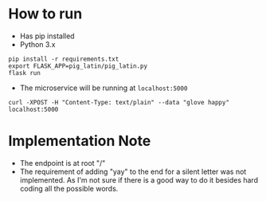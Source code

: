# How to run
- Has pip installed
- Python 3.x

```
pip install -r requirements.txt
export FLASK_APP=pig_latin/pig_latin.py
flask run
```

- The microservice will be running at `localhost:5000`

```curl -XPOST -H "Content-Type: text/plain" --data "glove happy" localhost:5000```

# Implementation Note
- The endpoint is at root "/"
- The requirement of adding "yay" to the end for a silent letter was not implemented. As I'm not sure if there is a good way to do it besides hard coding all the possible words.
